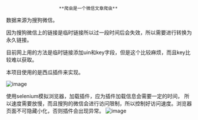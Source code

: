                         **爬虫是一个微信文章爬虫**
                    
数据来源为搜狗微信。

因为搜狗微信上的链接是临时链接所以过一段时间后会失效，所以需要进行转换为永久链接。

目前网上用的方法是临时链接添加uin和key字段，但是这个比较麻烦，而且key比较难以获取。

本项目使用的是西瓜插件来实现。

![image](https://github.com/yeyuzhao/weixin_article_spider/blob/master/sougou_weixin/images/%E5%BE%AE%E4%BF%A1%E6%88%AA%E5%9B%BE_20190731123538.png)

使用selenium模拟浏览器，加载插件，应为插件加载信息会需要一定的时间，
所以速度需要放慢，而且搜狗的微信会进行访问限制，所以控制好访问速度。浏览器页面不可隐藏小化，否则插件会出现异常。
![image](https://github.com/yeyuzhao/weixin_article_spider/blob/master/sougou_weixin/images/%E5%BE%AE%E4%BF%A1%E6%88%AA%E5%9B%BE_20190731123711.png)
